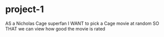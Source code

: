 # project-1

AS a Nicholas Cage superfan
I WANT to pick a Cage movie at random
SO THAT we can view how good the movie is rated
